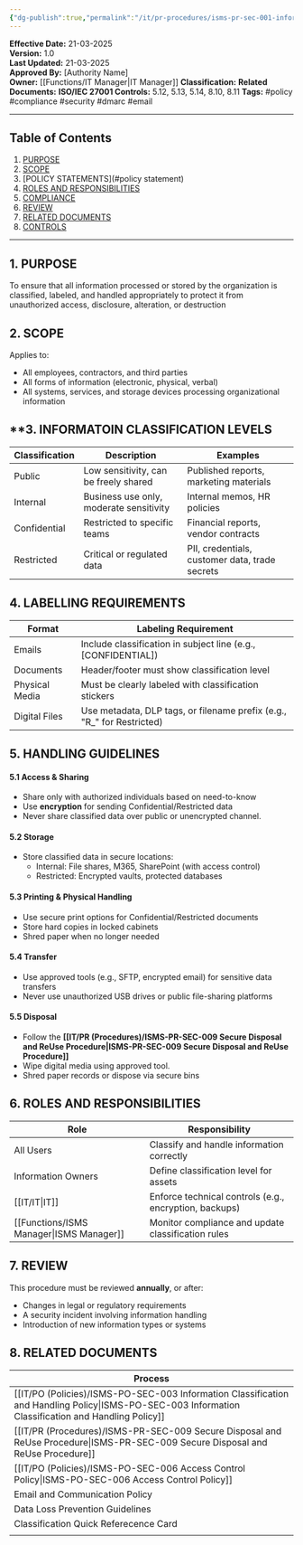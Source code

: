 ```yaml
---
{"dg-publish":true,"permalink":"/it/pr-procedures/isms-pr-sec-001-information-classification-and-handling-procedure/","noteIcon":"lightbulb"}
---
```


 
**Effective Date:** 21-03-2025  
**Version:** 1.0  
**Last Updated:** 21-03-2025  
**Approved By:** [Authority Name]  
**Owner:** [[Functions/IT Manager\|IT Manager]]
**Classification:**
**Related Documents:**
**ISO/IEC 27001 Controls:** 5.12, 5.13, 5.14, 8.10, 8.11
**Tags:** #policy #compliance  #security #dmarc #email

---
## **Table of Contents**  
1. [PURPOSE](#purpose)  
2. [SCOPE](#scope)  
3. [POLICY STATEMENTS](#policy statement)  
4. [ROLES AND RESPONSIBILITIES](#roles-and-responsibilities)  
5. [COMPLIANCE](#dmarc)  
6. [REVIEW](#responsibilities)  
7. [RELATED DOCUMENTS](#compliance)  
8. [CONTROLS](#registrations)  

---
## **1. PURPOSE**  
To ensure that all information processed or stored by the organization is classified, labeled, and handled appropriately to protect it from unauthorized access, disclosure, alteration, or destruction
## **2. SCOPE**
Applies to:
- All employees, contractors, and third parties
- All forms of information (electronic, physical, verbal)
- All systems, services, and storage devices processing organizational information
## **3. INFORMATOIN CLASSIFICATION LEVELS

| Classification | Description                             | Examples                                       |
| -------------- | --------------------------------------- | ---------------------------------------------- |
| Public         | Low sensitivity, can be freely shared   | Published reports, marketing materials         |
| Internal       | Business use only, moderate sensitivity | Internal memos, HR policies                    |
| Confidential   | Restricted to specific teams            | Financial reports, vendor contracts            |
| Restricted     | Critical or regulated data              | PII, credentials, customer data, trade secrets |
## **4. LABELLING REQUIREMENTS**

| **Format**     | **Labeling Requirement**                                               |
| -------------- | ---------------------------------------------------------------------- |
| Emails         | Include classification in subject line (e.g., [CONFIDENTIAL])          |
| Documents      | Header/footer must show classification level                           |
| Physical Media | Must be clearly labeled with classification stickers                   |
| Digital Files  | Use metadata, DLP tags, or filename prefix (e.g., "R_" for Restricted) |
## **5. HANDLING GUIDELINES**  

#### 5.1 Access & Sharing
- Share only with authorized individuals based on need-to-know
- Use **encryption** for sending Confidential/Restricted data
- Never share classified data over public or unencrypted channel.
#### 5.2 Storage
- Store classified data in secure locations:
    - Internal: File shares, M365, SharePoint (with access control)
    - Restricted: Encrypted vaults, protected databases
#### 5.3 Printing & Physical Handling
- Use secure print options for Confidential/Restricted documents
- Store hard copies in locked cabinets
- Shred paper when no longer needed
#### 5.4 Transfer
- Use approved tools (e.g., SFTP, encrypted email) for sensitive data transfers
- Never use unauthorized USB drives or public file-sharing platforms
#### 5.5 Disposal
- Follow the **[[IT/PR (Procedures)/ISMS-PR-SEC-009 Secure Disposal and ReUse Procedure\|ISMS-PR-SEC-009 Secure Disposal and ReUse Procedure]]**
- Wipe digital media using approved tool.
- Shred paper records or dispose via secure bins
## **6. ROLES AND RESPONSIBILITIES**

| Role               | Responsibility                                         |
| ------------------ | ------------------------------------------------------ |
| All Users          | Classify and handle information correctly              |
| Information Owners | Define classification level for assets                 |
| [[IT/IT\|IT]]             | Enforce technical controls (e.g., encryption, backups) |
| [[Functions/ISMS Manager\|ISMS Manager]]   | Monitor compliance and update classification rules     |
## **7. REVIEW**  
This procedure must be reviewed **annually**, or after:
- Changes in legal or regulatory requirements
- A security incident involving information handling
- Introduction of new information types or systems
## **8. RELATED DOCUMENTS**

| Process                                                            |
| ------------------------------------------------------------------ |
| [[IT/PO (Policies)/ISMS-PO-SEC-003 Information Classification and Handling Policy\|ISMS-PO-SEC-003 Information Classification and Handling Policy]] |
| [[IT/PR (Procedures)/ISMS-PR-SEC-009 Secure Disposal and ReUse Procedure\|ISMS-PR-SEC-009 Secure Disposal and ReUse Procedure]]            |
| [[IT/PO (Policies)/ISMS-PO-SEC-006 Access Control Policy\|ISMS-PO-SEC-006 Access Control Policy]]                          |
| Email and Communication Policy                                     |
| Data Loss Prevention Guidelines                                    |
| Classification Quick Referecence Card                              |
|                                                                    |








